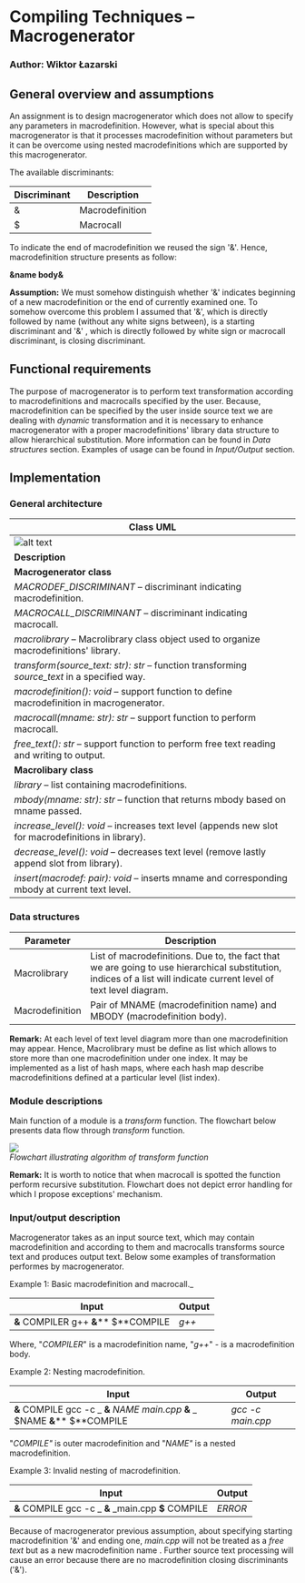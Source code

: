 # Compiling Techniques – Macrogenerator

### Author: Wiktor Łazarski

## General overview and assumptions

An assignment is to design macrogenerator which does not allow to specify any parameters in macrodefinition. However, what is special about this macrogenerator is that it processes macrodefinition without parameters but it can be overcome using nested macrodefinitions which are supported by this macrogenerator.

The available discriminants:

| **Discriminant** | **Description** |
| --- | --- |
| &amp; | Macrodefinition |
| $ | Macrocall |

To indicate the end of macrodefinition we reused the sign &#39;&amp;&#39;. Hence, macrodefinition structure presents as follow:

**&amp;**name body**&amp;**

**Assumption:** We must somehow distinguish whether &#39;&amp;&#39; indicates beginning of a new macrodefinition or the end of currently examined one. To somehow overcome this problem I assumed that &#39;&amp;&#39;, which is directly followed by name (without any white signs between), is a starting discriminant and &#39;&amp;&#39; , which is directly followed by white sign or macrocall discriminant, is closing discriminant.

## Functional requirements

The purpose of macrogenerator is to perform text transformation according to macrodefinitions and macrocalls specified by the user. Because, macrodefinition can be specified by the user inside source text we are dealing with _dynamic_ transformation and it is necessary to enhance macrogenerator with a proper macrodefinitions&#39; library data structure to allow hierarchical substitution. More information can be found in _Data structures_ section. Examples of usage can be found in _Input/Output_ section.

## Implementation

### General architecture

| **Class UML** |
| --- |
| ![alt text](https://db3pap002files.storage.live.com/y4mgXpqFL7S-1N44zs1XTC6qAU8A7hxYnj-Yc-J-eSU74t90bjEzC3BJxQEx7vX3nic4z_7rb_1-v7xZjsBgLIJ5baxUAFxFjyJfgqyHfvCUR5E3DeHXX0lwlRqHtjtH1jqQkFo-dI_R8N74jZWE_j9nYHGBkR6l-2l2RZYGd1ErzrlSpYEn-MOlqFP-MeBTW7mhIVxYNcYLt7Hn56NQExPBQ/uml.png?psid=1&width=340&height=365) |
| **Description** |
| **Macrogenerator class** |
| _MACRODEF\_DISCRIMINANT_ – discriminant indicating macrodefinition. |
| _MACROCALL\_DISCRIMINANT_ – discriminant indicating macrocall. |
| _macrolibrary_ – Macrolibrary class object used to organize macrodefinitions&#39; library. |
| _transform(source\_text: str): str_ – function transforming _source\_text_ in a specified way. |
| _macrodefinition(): void_ – support function to define macrodefinition in macrogenerator. |
| _macrocall(mname: str): str_ – support function to perform macrocall. |
| _free\_text(): str_ – support function to perform free text reading and writing to output. |
| **Macrolibary class** |
| _library_ – list containing macrodefinitions. |
| _mbody(mname: str): str_ – function that returns mbody based on mname passed. |
| _increase\_level(): void_ – increases text level (appends new slot for macrodefinitions in library). |
| _decrease\_level(): void_ – decreases text level (remove lastly append slot from library). |
| _insert(macrodef: pair): void_ – inserts mname and corresponding mbody at current text level. |

### Data structures

| **Parameter** | **Description** |
| --- | --- |
| Macrolibrary | List of macrodefinitions. Due to, the fact that we are going to use hierarchical substitution, indices of a list will indicate current level of text level diagram. |
| Macrodefinition | Pair of MNAME (macrodefinition name) and MBODY (macrodefinition body). |

**Remark:** At each level of text level diagram more than one macrodefinition may appear. Hence, Macrolibrary must be define as list which allows to store more than one macrodefinition under one index. It may be implemented as a list of hash maps, where each hash map describe macrodefinitions defined at a particular level (list index).

### Module descriptions

Main function of a module is a _transform_ function. The flowchart below presents data flow through _transform_ function.

![](https://db3pap002files.storage.live.com/y4mu3p8gXtAkkF-e3zD_HGMI0Apn4AOkf7VHTb6-ERHRjwkEJYsLoHIKnKkbdvEPd333QCjoKlxBNEDCSeMc3ijnmlBUUxrKIttUxE-IeEp8-ChHMAkPEpOk3ne9t2ZzrblbCwy9ZwSUyps2Mjsl2VF2UhD24yiN46tAKIJ3Awgd_SkRB7A3YtdVveicMZfJ89XXmTzrldQxQNTkj0zQYcqsA/transform%20flowchart.png?psid=1&width=661&height=879) <br />
_Flowchart illustrating algorithm of transform function_

**Remark:** It is worth to notice that when macrocall is spotted the function perform recursive substitution. Flowchart does not depict error handling for which I propose exceptions&#39; mechanism.

### Input/output description

Macrogenerator takes as an input source text, which may contain macrodefinition and according to them and macrocalls transforms source text and produces output text. Below some examples of transformation performes by macrogenerator.

Example 1: Basic macrodefinition and macrocall._

| **Input** | **Output** |
| --- | --- |
| **&amp;** COMPILER g++ **&amp;**** $**COMPILE | _g++_ |

Where, &quot;_COMPILER_&quot; is a macrodefinition name, &quot;_g++_&quot; - is a macrodefinition body.

Example 2: Nesting macrodefinition.

| **Input** | **Output** |
| --- | --- |
| **&amp;** COMPILE gcc­ -c _ **&amp;** _NAME main.cpp_ **&amp;** _ $NAME **&amp;**** $**COMPILE | _gcc -c main.cpp_ |

&quot;_COMPILE&quot;_ is outer macrodefinition and &quot;_NAME&quot;_ is a nested macrodefinition.

Example 3: Invalid nesting of macrodefinition.

| **Input** | **Output** |
| --- | --- |
| **&amp;** COMPILE gcc­ -c _ **&amp;** _main.cpp **$** COMPILE | _ERROR_ |

Because of macrogenerator previous assumption, about specifying starting macrodefinition &#39;&amp;&#39; and ending one, _main.cpp_ will not be treated as a _free text_ but as a new macrodefinition name . Further source text processing will cause an error because there are no macrodefinition closing discriminants (&#39;&amp;&#39;).
